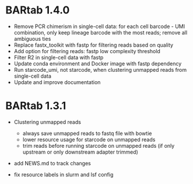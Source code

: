 # BARtab 1.4.0

- Remove PCR chimerism in single-cell data: for each cell barcode - UMI combination, only keep lineage barcode with the most reads; remove all ambiguous ties
- Replace fastx_toolkit with fastp for filtering reads based on quality
- Add option for filtering reads: fastp low complexity threshold
- Filter R2 in single-cell data with fastp
- Update conda environment and Docker image with fastp dependency
- Run starcode_umi, not starcode, when clustering unmapped reads from single-cell data
- Update and improve documentation

# BARtab 1.3.1

- Clustering unmapped reads
    - always save unmapped reads to fastq file with bowtie
    - lower resource usage for starcode on unmapped reads
    - trim reads before running starcode on unmapped reads (if only upstream or only downstream adapter trimmed)

- add NEWS.md to track changes
- fix resource labels in slurm and lsf config
